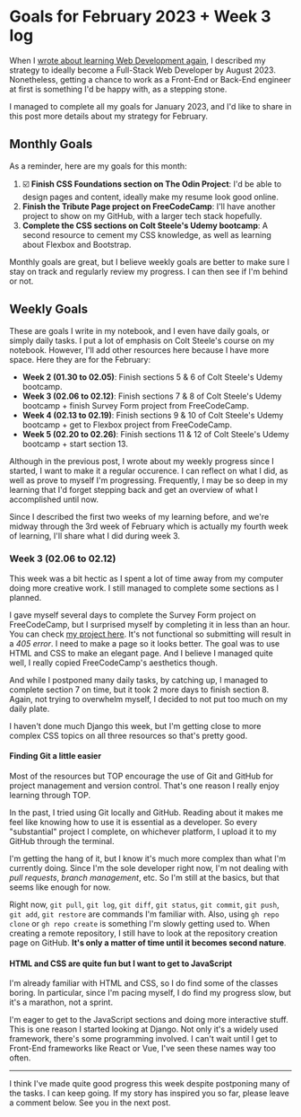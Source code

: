 # Goals for February 2023 + Week 3 log

When I [wrote about learning Web Development again](https://hobyr.github.io/2023/02/13/restarting_web_dev.html), I described my strategy to ideally become a Full-Stack Web Developer by August 2023. Nonetheless, getting a chance to work as a Front-End or Back-End engineer at first is something I'd be happy with, as a stepping stone.

I managed to complete all my goals for January 2023, and I'd like to share in this post more details
about my strategy for February.

## Monthly Goals

As a reminder, here are my goals for this month:

1. ☑️ **Finish CSS Foundations section on The Odin Project**: I'd be able to design pages and content,
   ideally make my resume look good online.
2. **Finish the Tribute Page project on FreeCodeCamp**: I'll have another project to show on my
    GitHub, with a larger tech stack hopefully.
3. **Complete the CSS sections on Colt Steele's Udemy bootcamp**: A second resource to cement my
    CSS knowledge, as well as learning about Flexbox and Bootstrap.

Monthly goals are great, but I believe weekly goals are better to make sure I stay on track and
regularly review my progress. I can then see if I'm behind or not.

## Weekly Goals

These are goals I write in my notebook, and I even have daily goals, or simply daily tasks. I put a
lot of emphasis on Colt Steele's course on my notebook. However, I'll add other resources here
because I have more space. Here they are for the February:

- **Week 2 (01.30 to 02.05)**: Finish sections 5 & 6 of Colt Steele's Udemy bootcamp.
- **Week 3 (02.06 to 02.12)**: Finish sections 7 & 8 of Colt Steele's Udemy bootcamp + finish Survey
    Form project from FreeCodeCamp.
- **Week 4 (02.13 to 02.19)**: Finish sections 9 & 10 of Colt Steele's Udemy bootcamp + get to
    Flexbox project from FreeCodeCamp.
- **Week 5 (02.20 to 02.26)**: Finish sections 11 & 12 of Colt Steele's Udemy bootcamp + start
    section 13.

Although in the previous post, I wrote about my weekly progress since I started, I want to make it a
regular occurence. I can reflect on what I did, as well as prove to myself I'm progressing.
Frequently, I may be so deep in my learning that I'd forget stepping back and get an overview of
what I accomplished until now.

Since I described the first two weeks of my learning before, and we're midway through the 3rd week
of February which is actually my fourth week of learning, I'll share what I did during week 3.

### Week 3 (02.06 to 02.12)

This week was a bit hectic as I spent a lot of time away from my computer doing more creative work.
I still managed to complete some sections as I planned.

I gave myself several days to complete the Survey Form project on FreeCodeCamp, but I surprised
myself by completing it in less than an hour. You can check [my project
here](https://www.github.com/hobyr/survey_form). It's not functional so submitting will result in a _405
error_. I need to make a page so it looks better. The goal was to use HTML and CSS to make an
elegant page. And I believe I managed quite well, I really copied FreeCodeCamp's aesthetics though.

And while I postponed many daily tasks, by catching up, I managed to complete section 7 on time, but
it took 2 more days to finish section 8. Again, not trying to overwhelm myself, I decided to not put
too much on my daily plate.

I haven't done much Django this week, but I'm getting close to more complex CSS topics on all three
resources so that's pretty good.

#### Finding Git a little easier

Most of the resources but TOP encourage the use of Git and GitHub for project management and version
control. That's one reason I really enjoy learning through TOP.

In the past, I tried using Git locally and GitHub. Reading about it makes me feel like knowing how
to use it is essential as a developer. So every "substantial" project I complete, on whichever
platform, I upload it to my GitHub through the terminal.

I'm getting the hang of it, but I know it's much more complex than what I'm currently doing. Since
I'm the sole developer right now, I'm not dealing with _pull requests_, _branch management_, etc. So
I'm still at the basics, but that seems like enough for now.

Right now, `git pull`, `git log`, `git diff`, `git status`, `git commit`, `git push`, `git add`,
`git restore` are commands I'm familiar with. Also, using `gh repo clone` or `gh repo create` is
something I'm slowly getting used to. When creating a remote repository, I still have to look at the
repository creation page on GitHub. **It's only a matter of time until it becomes second nature**.

#### HTML and CSS are quite fun but I want to get to JavaScript

I'm already familiar with HTML and CSS, so I do find some of the classes boring. In particular,
since I'm pacing myself, I do find my progress slow, but it's a marathon, not a sprint.

I'm eager to get to the JavaScript sections and doing more interactive stuff. This is one reason I
started looking at Django. Not only it's a widely used framework, there's some programming involved.
I can't wait until I get to Front-End frameworks like React or Vue, I've seen these names way too
often.

<hr>

I think I've made quite good progress this week despite postponing many of the tasks. I can keep
going. If my story has inspired you so far, please leave a comment below. See you in the next post.

